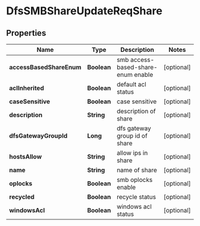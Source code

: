 # DfsSMBShareUpdateReqShare

## Properties
Name | Type | Description | Notes
------------ | ------------- | ------------- | -------------
**accessBasedShareEnum** | **Boolean** | smb access-based-share-enum enable |  [optional]
**aclInherited** | **Boolean** | default acl status |  [optional]
**caseSensitive** | **Boolean** | case sensitive |  [optional]
**description** | **String** | description of share |  [optional]
**dfsGatewayGroupId** | **Long** | dfs gateway group id of share |  [optional]
**hostsAllow** | **String** | allow ips in share |  [optional]
**name** | **String** | name of share |  [optional]
**oplocks** | **Boolean** | smb oplocks enable |  [optional]
**recycled** | **Boolean** | recycle status |  [optional]
**windowsAcl** | **Boolean** | windows acl status |  [optional]
